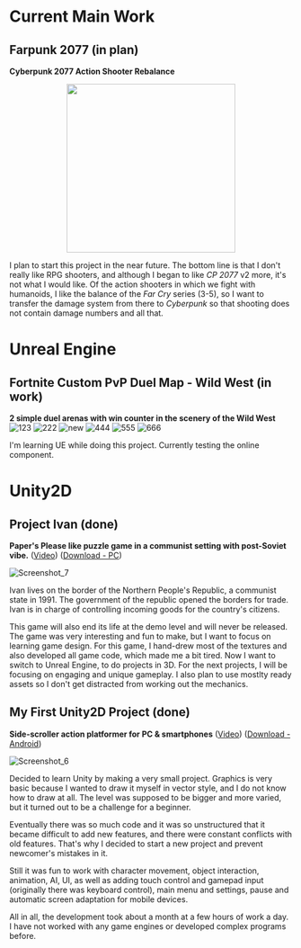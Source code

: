 # Current Main Work
## Farpunk 2077 (in plan)
**Cyberpunk 2077 Action Shooter Rebalance**
<p align="center">
<img src="https://github.com/MoodyDan/PetProjects/assets/57444845/58b3e7f7-a1fc-47b1-b775-b7b53c1d0489" width="300">
</p>

I plan to start this project in the near future. The bottom line is that I don't really like RPG shooters, and although I began to like *CP 2077* v2 more, it's not what I would like. Of the action shooters in which we fight with humanoids, I like the balance of the *Far Cry* series (3-5), so I want to transfer the damage system from there to *Cyberpunk* so that shooting does not contain damage numbers and all that.


# Unreal Engine

## Fortnite Custom PvP Duel Map - Wild West (in work)
**2 simple duel arenas with win counter in the scenery of the Wild West**
![123](https://github.com/MoodyDan/PetProjects/assets/57444845/6fa4d110-2590-4b75-8aa4-e8523f6e17d3)
![222](https://github.com/MoodyDan/PetProjects/assets/57444845/c99babb5-26fd-4249-80d8-1b1b83ded6df)
![new](https://github.com/MoodyDan/PetProjects/assets/57444845/40fcd809-84d3-4a82-9b1a-b78e37c903ff)
![444](https://github.com/MoodyDan/PetProjects/assets/57444845/2197f0a7-5e35-476e-a1ea-a0e740630f64)
![555](https://github.com/MoodyDan/PetProjects/assets/57444845/46834a7c-7632-41d8-91db-828a39d492d8)
![666](https://github.com/MoodyDan/PetProjects/assets/57444845/c47f4c87-380d-41b2-a551-1addaad51e67)

I'm learning UE while doing this project. Currently testing the online component.

# Unity2D

## Project Ivan (done)

**Paper's Please like puzzle game in a communist setting with post-Soviet vibe.**
([Video](https://youtu.be/dekODOw7d8g)) 
([Download - PC](https://drive.google.com/drive/folders/1vfpJ6Kw9gvRhVKz8MY6fNoo1G2n2XBrK?usp=sharing))

![Screenshot_7](https://github.com/MoodyDan/PetProjects/assets/57444845/91b17b4a-b702-483c-ac13-6f98604da263)

Ivan lives on the border of the Northern People's Republic, a communist state in 1991. The government of the republic opened the borders for trade. Ivan is in charge of controlling incoming goods for the country's citizens.

This game will also end its life at the demo level and will never be released. The game was very interesting and fun to make, but I want to focus on learning game design. For this game, I hand-drew most of the textures and also developed all game code, which made me a bit tired. Now I want to switch to Unreal Engine, to do projects in 3D. For the next projects, I will be focusing on engaging and unique gameplay. I also plan to use mostlty ready assets so I don't get distracted from working out the mechanics.


## My First Unity2D Project (done)

**Side-scroller action platformer for PC & smartphones**
([Video](https://www.youtube.com/watch?v=ioKJjKDkymc)) 
([Download - Android](https://drive.google.com/file/d/17aKqg8v1RGn-aS3RbJwemJ0IoDhFbLKV/view?usp=sharing))

![Screenshot_6](https://github.com/MoodyDan/PetProjects/assets/57444845/a9b1dfcc-97d6-4c3d-9159-b77adb76b726)

Decided to learn Unity by making a very small project. Graphics is very basic because I wanted to draw it myself in vector style, and I do not know how to draw at all. The level was supposed to be bigger and more varied, but it turned out to be a challenge for a beginner. 

Eventually there was so much code and it was so unstructured that it became difficult to add new features, and there were constant conflicts with old features. That's why I decided to start a new project and prevent newcomer's mistakes in it. 

Still it was fun to work with character movement, object interaction, animation, AI, UI, as well as adding touch control and gamepad input (originally there was keyboard control), main menu and settings, pause and automatic screen adaptation for mobile devices.

All in all, the development took about a month at a few hours of work a day. I have not worked with any game engines or developed complex programs before.
